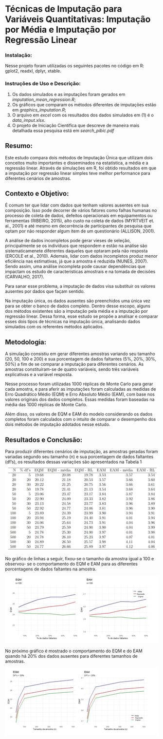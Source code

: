 # Técnicas de Imputação para Variáveis Quantitativas: Imputação por Média e Imputação por Regressão Linear

### Instalação:
Nesse projeto foram utilizadas os seguintes pacotes no código em R: gplot2, readxl, dplyr, xtable.

### Instruções de Uso e Descrição: 
1. Os dados simulados e as imputações foram gerados em *imputation_mean_regression.R*;
2. Os gráficos que comparam os métodos diferentes de imputações estão em *graphics_imputation.R*;
3. O arquivo em *excel* com os resultados dos dados simulados em (1) é o *data_imput.xlsx*.
4. O projeto de Iniciação Científica que descreve de maneira mais detalhada essa pesquisa está em *search_pibic.pdf*

## Resumo:
Este estudo compara dois métodos de Imputação Única que utilizam dois
conceitos muito importantes e disseminados na estatística, a média e a regressão linear.
Através de simulações em R, foi obtido resultados em que a imputação por regressão linear
simples teve melhor performance para diferentes cenários de amostras.

## Contexto e Objetivo:
É comum ter que
lidar com dados que tenham valores ausentes em sua composição. Isso pode decorrer de
vários fatores como falhas humanas no processo de coleta de dados, defeitos operacionais em equipamentos ou ferramentas (RIBEIRO, 2015), alto custo na coleta de dados
(MYRTVEIT et. al., 2001) e até mesmo em decorrência de participantes de pesquisa que
optam por não responder algum item de um questionário (ALLISON, 2001).

A análise de dados incompletos pode gerar vieses de seleção, principalmente se os indivíduos
que respondem e estão na análise são sistematicamenete diferentes daqueles que optaram
pela não resposta (ERCOLE et al., 2010). Ademais, lidar com dados incompletos produz
menor eficiência nas estimativas, já que a amostra é reduzida (NUNES, 2007). Sendo
assim, uma análise incompleta pode causar dependências que impactam os estudo de
características amostrais e na tomada de decisões (CARVALHO, 2017).

Para sanar esse problema, a imputação de dados visa substituir os valores ausentes por dados que
façam sentido.

Na imputação única, os dados ausentes são preenchidos uma única vez
para se obter o banco de dados completo. Dentro desse escopo, alguns dos métodos
existentes são a imputação pela média e a imputação por regressão linear. Dessa forma,
esse estudo se propõe a analisar e comparar esses dois tipos de técnicas na imputação
única, analisando dados simulados com os referentes métodos aplicados.

## Metodologia:

A simulação consistiu em gerar diferentes amostras variando seu tamanho (20, 50, 100
e 200) e sua porcentagem de dados faltantes (5%, 20%, 30%, 50%) a fim de se comparar
a imputação para diferentes cenários. As amostras constituíram-se de quatro variáveis,
sendo três variáveis explicativas e a variável resposta.

Nesse processo foram utilizadas 1000 réplicas de Monte Carlo para gerar cada amostra,
e para aferir as imputações foram calculadas as medidas de Erro Quadrático Médio (EQM) e  Erro Absoluto Médio (EAM), com base nos
valores originais dos dados completos. Essas medidas foram baseadas na média das 1000
réplicas de Monte Carlo.

Além disso, os valores de EQM e EAM do modelo considerando os dados completos
foram calculados com o intuito de comparar o desempenho dos dois métodos de imputação
adotados nesse estudo.


## Resultados e Conclusão:

Para produzir diferentes cenários de imputação, as amostras geradas foram variadas
segundo seu tamanho (n) e sua porcentagem de dados faltantes (df’s), os resultados dessas
variações são apresentados na Tabela 1
<img src="/plots/tabela1.PNG">


No gráfico de linhas a seguir, fixou-se o tamanho da amostra igual a 100 e observou-
se o comportamento do EQM e EAM para as diferentes porcentagens de dados faltantes
na amostra. 

<img src="/plots/grafico2.PNG">

No próximo gráfico é mostrado o comportamento do EQM e do EAM quando há 20% dos dados ausentes para diferentes tamanhos de amostras. 

<img src="/plots/grafico1.PNG">




